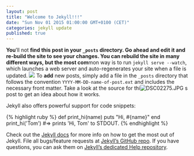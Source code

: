 ```yaml
---
layout: post
title: "Welcome to Jekyll!!!"
date: "Sun Nov 01 2015 01:00:00 GMT+0100 (CET)"
categories: jekyll update
published: true
---
```





**You**’ll not **find this post in your `_posts` directory. Go ahead and edit it and re-build the site to see your changes. You can rebuild the site in many different ways, but the most com**mon way is to run `jekyll serve --watch`, which launches a web server and auto-regenerates your site when a file is updated.
![]({{site.baseurl}}/_posts/DSC02275.JPG)
To **add** new posts, simply add a file in the `_posts` directory that follows the convention `YYYY-MM-DD-name-of-post.ext` and includes the necessary front matter. Take a look at the source for thi![DSC02275.JPG]({{site.baseurl}}/_posts/DSC02275.JPG)
s post to get an idea about how it works.

Jekyll also offers powerful support for code snippets:

{% highlight ruby %}
def print_hi(name)
  puts "Hi, #{name}"
end
print_hi('Tom')
#=> prints 'Hi, Tom' to STDOUT.
{% endhighlight %}

Check out the [Jekyll docs][jekyll] for more info on how to get the most out of Jekyll. File all bugs/feature requests at [Jekyll’s GitHub repo][jekyll-gh]. If you have questions, you can ask them on [Jekyll’s dedicated Help repository][jekyll-help].

[jekyll]:      http://jekyllrb.com
[jekyll-gh]:   https://github.com/jekyll/jekyll
[jekyll-help]: https://github.com/jekyll/jekyll-help
